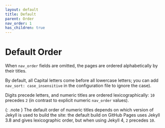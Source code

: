 ```yaml
---
layout: default
title: Default
parent: Order
nav_order: 1
has_children: true
---
```


# Default Order

When `nav_order` fields are omitted, the pages are ordered alphabetically by their titles.

By default, all Capital letters come before all lowercase letters; you can add `nav_sort: case_insensitive` in the configuration file to ignore the case).

Digits precede letters, and numeric titles are ordered lexicographically: `10` precedes `2` (in contrast to explicit numeric `nav_order` values).

{: .note }
The default order of numeric titles depends on which version of Jekyll is used
to build the site: 
the default build on GitHub Pages uses Jekyll 3.8 and gives lexicographic order,
but when using Jekyll 4, `2` precedes `10`.
